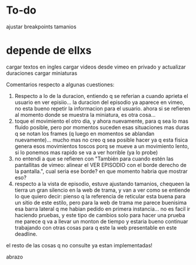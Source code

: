# To-do
ajustar breakpoints tamanios

# depende de ellxs
cargar textos en ingles
cargar videos desde vimeo en privado y actualizar duraciones
cargar miniaturas

Comentarios respecto a algunas cuestiones:
1. Respecto a lo de la duracion, entiendo q se referian a cuando aprieta el usuario en ver episiio... la duracion del episodio ya aparece en vimeo, no esta bueno repetir la informacion para el usuario. ahora si se refieren al momento donde se muestra la miniatura, es otra cosa...
2. toque el movimiento el otro dia, y ahora nuevamente, para q sea lo mas fluido posible, pero por momentos suceden esas situaciones mas duras q se notan los frames (q luego en momentos se ablandan nuevamente)... mucho mas no creo q sea posible hacer ya q esta fisica genera esos movimientos toscos porq se mueve a un movimiento lento, si lo ponemos mas rapido se va a ver horrible (ya lo probe)
3. no entendi a que se refieren con "También para cuando estén las pantallitas de vimeo: alinear el VER EPISODIO con el borde derecho de la pantalla.", cual seria ese borde? en que momento habria que mostrar eso?
4. respecto a la vista de episodio, estuve ajustando tamanios, chequeen la tierra un gran silencio en la web de trama, y van a ver como se entiende lo que quiero decir: pienso q la referencia de reticular esta buena para un sitio de este estilo, pero para la web de trama me parece buenisima esa barra lateral q me habian pedido en primera instancia...
no es facil ir haciendo pruebas, y este tipo de cambios solo para hacer una prueba me parece q va a llevar un monton de tiempo y estaria bueno continuar trabajando con otras cosas para q este la web presentable en este deadline.

el resto de las cosas q no consulte ya estan implementadas!

abrazo